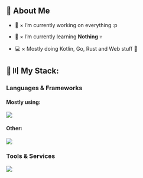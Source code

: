 ## 👋 About Me

- 🔭 × I’m currently working on everything :p

- 🌱 × I’m currently learning **Nothing** 💀

- 💻 × Mostly doing Kotlin, Go, Rust and Web stuff 👀

## 🚀〣 My Stack:

### Languages & Frameworks

#### Mostly using:
![](https://skillicons.dev/icons?i=kotlin,go,typescript,rust,next)

#### Other:
![](https://skillicons.dev/icons?i=java,javascript,py,react,svelte,dotnet,bash,powershell)

### Tools & Services

![](https://skillicons.dev/icons?i=discord,figma,github,mysql,postgres,linux,docker,redis,mongodb,unity,unreal,kubernetes,nix,idea,vscode)
